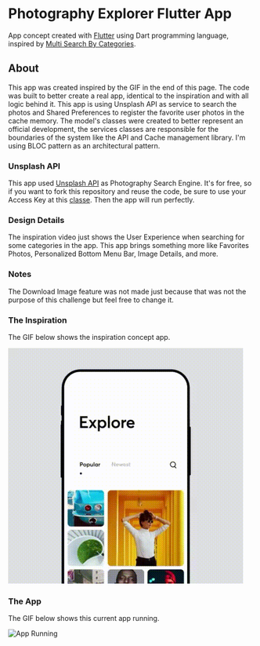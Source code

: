 # Photography Explorer Flutter App
App concept created with [Flutter](https://flutter.dev/) using Dart programming language, inspired by [Multi Search By Categories](https://dribbble.com/shots/5922034-Multi-search-by-categories). 

## About
This app was created inspired by the GIF in the end of this page. The code was built to better create a real app, identical to the inspiration and with all logic behind it. This app is using Unsplash API as service to search the photos and Shared Preferences to register the favorite user photos in the cache memory. The model's classes were created to better represent an official development, the services classes are responsible for the boundaries of the system like the API and Cache management library. I'm using BLOC pattern as an architectural pattern.

### Unsplash API
This app used [Unsplash API](https://unsplash.com/developers) as Photography Search Engine. It's for free, so if you want to fork this repository and reuse the code, be sure to use your Access Key at this [classe](./lib/services/PhotosAPI.dart). Then the app will run perfectly. 

### Design Details
The inspiration video just shows the User Experience when searching for some categories in the app. This app brings something more like Favorites Photos, Personalized Bottom Menu Bar, Image Details, and more.
 
### Notes
The Download Image feature was not made just because that was not the purpose of this challenge but feel free to change it.

### The Inspiration
The GIF below shows the inspiration concept app.

![App Running](./docs/inspiration.gif)

### The App
The GIF below shows this current app running.

![App Running](./docs/app-running.gif)

